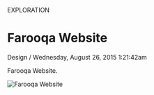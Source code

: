 <p class="type">EXPLORATION</p>

# Farooqa Website

<p class="meta">Design  /  Wednesday, August 26, 2015 1:21:42am</p>

Farooqa Website.

![Farooqa Website](https://farooq-agent.web.app/assets/images/works/large/fqnW90nR_work_image.jpg)
